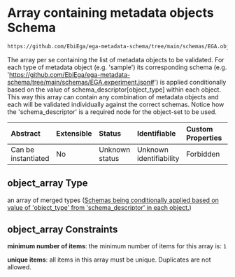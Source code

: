 # Array containing metadata objects Schema

```txt
https://github.com/EbiEga/ega-metadata-schema/tree/main/schemas/EGA.object-set.json#/properties/object_array
```

The array per se containing the list of metadata objects to be validated. For each type of metadata object (e.g. 'sample') its corresponding schema (e.g. '<https://github.com/EbiEga/ega-metadata-schema/tree/main/schemas/EGA.experiment.json#>') is applied conditionally based on the value of schema\_descriptor\[object\_type] within each object. This way this array can contain any combination of metadata objects and each will be validated individually against the correct schemas. Notice how the 'schema\_descriptor' is a required node for the object-set to be used.

| Abstract            | Extensible | Status         | Identifiable            | Custom Properties | Additional Properties | Access Restrictions | Defined In                                                                           |
| :------------------ | :--------- | :------------- | :---------------------- | :---------------- | :-------------------- | :------------------ | :----------------------------------------------------------------------------------- |
| Can be instantiated | No         | Unknown status | Unknown identifiability | Forbidden         | Allowed               | none                | [EGA.object-set.json\*](../../../schemas/EGA.object-set.json "open original schema") |

## object\_array Type

an array of merged types ([Schemas being conditionally applied based on value of 'object\_type' from 'schema\_descriptor' in each object.](ega-15-properties-array-containing-metadata-objects-schemas-being-conditionally-applied-based-on-value-of-object_type-from-schema_descriptor-in-each-object.md))

## object\_array Constraints

**minimum number of items**: the minimum number of items for this array is: `1`

**unique items**: all items in this array must be unique. Duplicates are not allowed.
